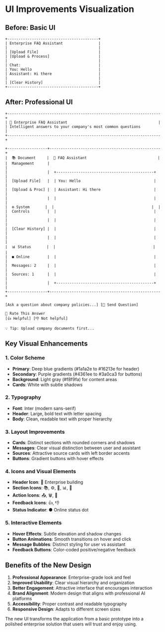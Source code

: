 # UI Improvements Visualization

## Before: Basic UI
```
+-----------------------------------------+
| Enterprise FAQ Assistant                |
|                                         |
| [Upload File]                           |
| [Upload & Process]                      |
|                                         |
| Chat:                                   |
| You: Hello                              |
| Assistant: Hi there                     |
|                                         |
| [Clear History]                         |
+-----------------------------------------+
```

## After: Professional UI
```
+---------------------------------------------------------------------+
| 🏢 Enterprise FAQ Assistant                                         |
| Intelligent answers to your company's most common questions         |
+---------------------------------------------------------------------+

+------------------+--------------------------------------------------+
|  📚 Document     |  💬 FAQ Assistant                                |
|  Management      |                                                  |
|                  |  +--------------------------------------------+  |
|  [Upload File]   |  | You: Hello                                 |  |
|  [Upload & Proc] |  | Assistant: Hi there                        |  |
|                  |  |                                            |  |
|  ⚙️ System       |  |                                            |  |
|  Controls        |  |                                            |  |
|                  |  |                                            |  |
|  [Clear History] |  |                                            |  |
|                  |  |                                            |  |
|  📊 Status       |  |                                            |  |
|  ● Online        |  |                                            |  |
|  Messages: 2     |  |                                            |  |
|  Sources: 1      |  |                                            |  |
|                  |  +--------------------------------------------+  |
+------------------+--------------------------------------------------+

[Ask a question about company policies...] [🚀 Send Question]

📝 Rate This Answer
[👍 Helpful] [👎 Not helpful]

💡 Tip: Upload company documents first...
```

## Key Visual Enhancements

### 1. Color Scheme
- **Primary**: Deep blue gradients (#1a1a2e to #16213e for header)
- **Secondary**: Purple gradients (#4361ee to #3a0ca3 for buttons)
- **Background**: Light gray (#f8f9fa) for content areas
- **Cards**: White with subtle shadows

### 2. Typography
- **Font**: Inter (modern sans-serif)
- **Header**: Large, bold text with letter spacing
- **Body**: Clean, readable text with proper hierarchy

### 3. Layout Improvements
- **Cards**: Distinct sections with rounded corners and shadows
- **Messages**: Clear visual distinction between user and assistant
- **Sources**: Attractive source cards with left border accents
- **Buttons**: Gradient buttons with hover effects

### 4. Icons and Visual Elements
- **Header Icon**: 🏢 Enterprise building
- **Section Icons**: 📚, ⚙️, 💬, 📊, 📝
- **Action Icons**: 📤, 🗑️, 🚀
- **Feedback Icons**: 👍, 👎
- **Status Indicator**: ● Online status dot

### 5. Interactive Elements
- **Hover Effects**: Subtle elevation and shadow changes
- **Button Animations**: Smooth transitions on hover and click
- **Message Bubbles**: Distinct styling for user vs assistant
- **Feedback Buttons**: Color-coded positive/negative feedback

## Benefits of the New Design

1. **Professional Appearance**: Enterprise-grade look and feel
2. **Improved Usability**: Clear visual hierarchy and organization
3. **Better Engagement**: Attractive interface that encourages interaction
4. **Brand Alignment**: Modern design that aligns with professional AI platforms
5. **Accessibility**: Proper contrast and readable typography
6. **Responsive Design**: Adapts to different screen sizes

The new UI transforms the application from a basic prototype into a polished enterprise solution that users will trust and enjoy using.